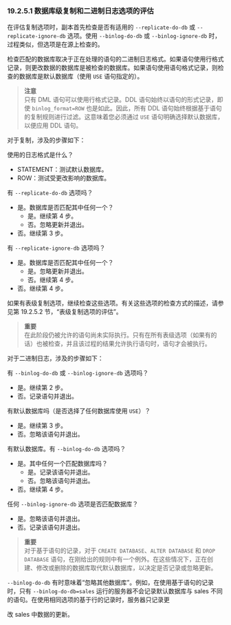 ### 19.2.5.1 数据库级复制和二进制日志选项的评估

在评估复制选项时，副本首先检查是否有适用的 `--replicate-do-db` 或 `--replicate-ignore-db` 选项。使用 `--binlog-do-db` 或 `--binlog-ignore-db` 时，过程类似，但选项是在源上检查的。

检查匹配的数据库取决于正在处理的语句的二进制日志格式。如果语句使用行格式记录，则更改数据的数据库是被检查的数据库。如果语句使用语句格式记录，则检查的数据库是默认数据库（使用 `USE` 语句指定的）。

> **注意**  
> 只有 DML 语句可以使用行格式记录。DDL 语句始终以语句的形式记录，即使 `binlog_format=ROW` 也是如此。因此，所有 DDL 语句始终根据基于语句的复制规则进行过滤。这意味着您必须通过 `USE` 语句明确选择默认数据库，以便应用 DDL 语句。

对于复制，涉及的步骤如下：

使用的日志格式是什么？

- STATEMENT：测试默认数据库。
- ROW：测试受更改影响的数据库。

有 `--replicate-do-db` 选项吗？

- 是。数据库是否匹配其中任何一个？
  - 是。继续第 4 步。
  - 否。忽略更新并退出。
- 否。继续第 3 步。

有 `--replicate-ignore-db` 选项吗？

- 是。数据库是否匹配其中任何一个？
  - 是。忽略更新并退出。
  - 否。继续第 4 步。
- 否。继续第 4 步。

如果有表级复制选项，继续检查这些选项。有关这些选项的检查方式的描述，请参见第 19.2.5.2 节，“表级复制选项的评估”。

> **重要**  
> 在此阶段仍被允许的语句尚未实际执行。只有在所有表级选项（如果有的话）也被检查，并且该过程的结果允许执行语句时，语句才会被执行。

对于二进制日志，涉及的步骤如下：

有 `--binlog-do-db` 或 `--binlog-ignore-db` 选项吗？

- 是。继续第 2 步。
- 否。记录语句并退出。

有默认数据库吗（是否选择了任何数据库使用 `USE`）？

- 是。继续第 3 步。
- 否。忽略该语句并退出。

有默认数据库。有 `--binlog-do-db` 选项吗？

- 是。其中任何一个匹配数据库吗？
  - 是。记录该语句并退出。
  - 否。忽略该语句并退出。
- 否。继续第 4 步。

任何 `--binlog-ignore-db` 选项是否匹配数据库？

- 是。忽略该语句并退出。
- 否。记录该语句并退出。

> **重要**  
> 对于基于语句的记录，对于 `CREATE DATABASE`、`ALTER DATABASE` 和 `DROP DATABASE` 语句，在刚给出的规则中有一个例外。在这些情况下，正在创建、修改或删除的数据库取代默认数据库，以决定是否记录或忽略更新。

`--binlog-do-db` 有时意味着“忽略其他数据库”。例如，在使用基于语句的记录时，只有 `--binlog-do-db=sales` 运行的服务器不会记录默认数据库与 sales 不同的语句。在使用相同选项的基于行的记录时，服务器只记录更

改 sales 中数据的更新。